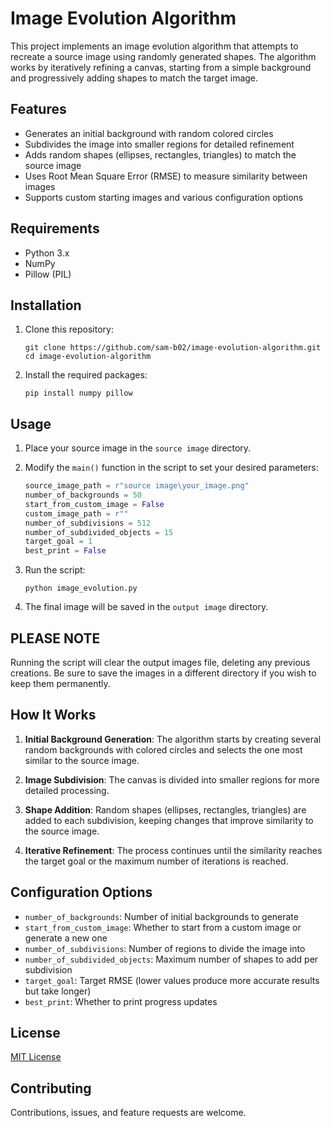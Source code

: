 # Image Evolution Algorithm

This project implements an image evolution algorithm that attempts to recreate a source image using randomly generated shapes. The algorithm works by iteratively refining a canvas, starting from a simple background and progressively adding shapes to match the target image.

## Features

- Generates an initial background with random colored circles
- Subdivides the image into smaller regions for detailed refinement
- Adds random shapes (ellipses, rectangles, triangles) to match the source image
- Uses Root Mean Square Error (RMSE) to measure similarity between images
- Supports custom starting images and various configuration options

## Requirements

- Python 3.x
- NumPy
- Pillow (PIL)

## Installation

1. Clone this repository:
   ```
   git clone https://github.com/sam-b02/image-evolution-algorithm.git
   cd image-evolution-algorithm
   ```

2. Install the required packages:
   ```
   pip install numpy pillow
   ```

## Usage

1. Place your source image in the `source image` directory.

2. Modify the `main()` function in the script to set your desired parameters:

   ```python
   source_image_path = r"source image\your_image.png"
   number_of_backgrounds = 50
   start_from_custom_image = False
   custom_image_path = r""
   number_of_subdivisions = 512
   number_of_subdivided_objects = 15
   target_goal = 1
   best_print = False
   ```

3. Run the script:
   ```
   python image_evolution.py
   ```

4. The final image will be saved in the `output image` directory.

## PLEASE NOTE

Running the script will clear the output images file, deleting any previous creations. Be sure to save the images in a different directory if you wish to keep them permanently.

## How It Works

1. **Initial Background Generation**: The algorithm starts by creating several random backgrounds with colored circles and selects the one most similar to the source image.

2. **Image Subdivision**: The canvas is divided into smaller regions for more detailed processing.

3. **Shape Addition**: Random shapes (ellipses, rectangles, triangles) are added to each subdivision, keeping changes that improve similarity to the source image.

4. **Iterative Refinement**: The process continues until the similarity reaches the target goal or the maximum number of iterations is reached.

## Configuration Options

- `number_of_backgrounds`: Number of initial backgrounds to generate
- `start_from_custom_image`: Whether to start from a custom image or generate a new one
- `number_of_subdivisions`: Number of regions to divide the image into
- `number_of_subdivided_objects`: Maximum number of shapes to add per subdivision
- `target_goal`: Target RMSE (lower values produce more accurate results but take longer)
- `best_print`: Whether to print progress updates

## License

[MIT License](LICENSE)

## Contributing

Contributions, issues, and feature requests are welcome.
